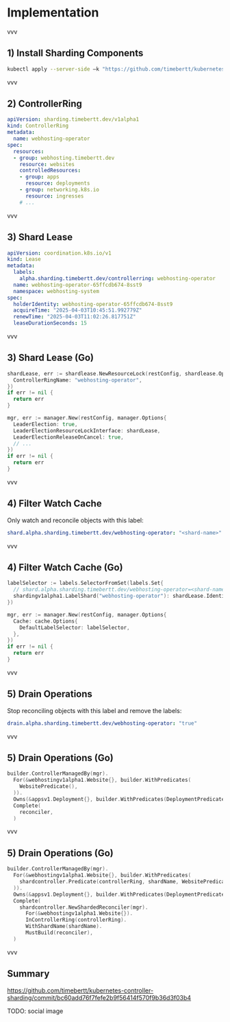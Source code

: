 # Implementation

vvv

## 1) Install Sharding Components

```bash
kubectl apply --server-side –k "https://github.com/timebertt/kubernetes-controllersharding//config/default?ref=main"
```

vvv

## 2) ControllerRing

```yaml
apiVersion: sharding.timebertt.dev/v1alpha1
kind: ControllerRing
metadata:
  name: webhosting-operator
spec:
  resources:
  - group: webhosting.timebertt.dev
    resource: websites
    controlledResources:
    - group: apps
      resource: deployments
    - group: networking.k8s.io
      resource: ingresses
    # ...
```

vvv

## 3) Shard Lease

```yaml [|5|6,9]
apiVersion: coordination.k8s.io/v1
kind: Lease
metadata:
  labels:
    alpha.sharding.timebertt.dev/controllerring: webhosting-operator
  name: webhosting-operator-65ffcdb674-8sst9
  namespace: webhosting-system
spec:
  holderIdentity: webhosting-operator-65ffcdb674-8sst9
  acquireTime: "2025-04-03T10:45:51.992779Z"
  renewTime: "2025-04-03T11:02:26.817751Z"
  leaseDurationSeconds: 15
```

vvv

## 3) Shard Lease (Go)

```go [1-6|8-16|9-11]
shardLease, err := shardlease.NewResourceLock(restConfig, shardlease.Options{
  ControllerRingName: "webhosting-operator",
})
if err != nil {
  return err
}

mgr, err := manager.New(restConfig, manager.Options{
  LeaderElection: true,
  LeaderElectionResourceLockInterface: shardLease,
  LeaderElectionReleaseOnCancel: true,
  // ...
})
if err != nil {
  return err
}
```

vvv

## 4) Filter Watch Cache
Only watch and reconcile objects with this label:

```yaml
shard.alpha.sharding.timebertt.dev/webhosting-operator: "<shard-name>"
```

vvv

## 4) Filter Watch Cache (Go)

```go [1-4|7-9]
labelSelector := labels.SelectorFromSet(labels.Set{
  // shard.alpha.sharding.timebertt.dev/webhosting-operator=<shard-name>
  shardingv1alpha1.LabelShard("webhosting-operator"): shardLease.Identity(),
})

mgr, err := manager.New(restConfig, manager.Options{
  Cache: cache.Options{
    DefaultLabelSelector: labelSelector,
  },
})
if err != nil {
  return err
}
```

vvv

## 5) Drain Operations
Stop reconciling objects with this label and remove the labels:

```yaml
drain.alpha.sharding.timebertt.dev/webhosting-operator: "true"
```

vvv

## 5) Drain Operations (Go)

```go [|3|3,7]
builder.ControllerManagedBy(mgr).
  For(&webhostingv1alpha1.Website{}, builder.WithPredicates(
    WebsitePredicate(),
  )).
  Owns(&appsv1.Deployment{}, builder.WithPredicates(DeploymentPredicate())).
  Complete(
    reconciler,
  )
```

vvv

## 5) Drain Operations (Go)

```go [3|7-11]
builder.ControllerManagedBy(mgr).
  For(&webhostingv1alpha1.Website{}, builder.WithPredicates(
    shardcontroller.Predicate(controllerRing, shardName, WebsitePredicate()),
  )).
  Owns(&appsv1.Deployment{}, builder.WithPredicates(DeploymentPredicate())).
  Complete(
    shardcontroller.NewShardedReconciler(mgr).
      For(&webhostingv1alpha1.Website{}).
      InControllerRing(controllerRing).
      WithShardName(shardName).
      MustBuild(reconciler),
  )
```

vvv

## Summary

https://github.com/timebertt/kubernetes-controller-sharding/commit/bc60add76f7fefe2b9f56414f570f9b36d3f03b4

TODO: social image
